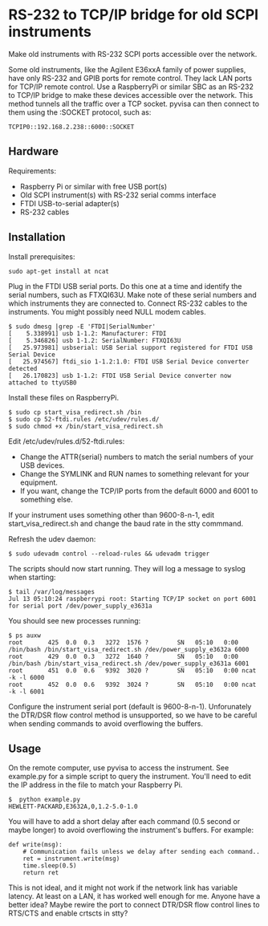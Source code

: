 # RS-232 to TCP/IP bridge for old SCPI instruments

Make old instruments with RS-232 SCPI ports accessible over the network.      

Some old instruments, like the Agilent E36xxA family of power supplies, have only RS-232 and GPIB ports for remote control. 
They lack LAN ports for TCP/IP remote control. Use a RaspberryPi or similar SBC as an RS-232 to TCP/IP bridge to make these 
devices accessible over the network.  This method tunnels all the traffic over a TCP socket. pyvisa can then connect to them using 
the :SOCKET protocol, such as:
                                                                                
```                                                                             
TCPIP0::192.168.2.238::6000::SOCKET                                             
```                                                                             
                                                                                
## Hardware                                                                     
                                                                                
Requirements:                                                                   
                                                                                
- Raspberry Pi or similar with free USB port(s)                                 
- Old SCPI instrument(s) with RS-232 serial comms interface               
- FTDI USB-to-serial adapter(s)                                              
- RS-232 cables                                                  
                                                                                
## Installation                                                                 

Install prerequisites:

```
sudo apt-get install at ncat
```
 
Plug in the FTDI USB serial ports. Do this one at a time and identify the serial numbers, such as FTXQI63U. 
Make note of these serial numbers and which instruments they are connected to. Connect RS-232 cables to the instruments. 
You might possibly need NULL modem cables.

```
$ sudo dmesg |grep -E 'FTDI|SerialNumber'
[    5.338991] usb 1-1.2: Manufacturer: FTDI
[    5.346826] usb 1-1.2: SerialNumber: FTXQI63U
[   25.973981] usbserial: USB Serial support registered for FTDI USB Serial Device
[   25.974567] ftdi_sio 1-1.2:1.0: FTDI USB Serial Device converter detected
[   26.170823] usb 1-1.2: FTDI USB Serial Device converter now attached to ttyUSB0
```

Install these files on RaspberryPi.                                                    
                                                                                
```                                                                             
$ sudo cp start_visa_redirect.sh /bin  
$ sudo cp 52-ftdi.rules /etc/udev/rules.d/   
$ sudo chmod +x /bin/start_visa_redirect.sh                                                                                                                                                                                                                                                 
```    

Edit /etc/udev/rules.d/52-ftdi.rules:
- Change the ATTR{serial} numbers to match the serial numbers of your USB devices. 
- Change the SYMLINK and RUN names to something relevant for your equipment. 
- If you want, change the TCP/IP ports from the default 6000 and 6001 to something else.

If your instrument uses something other than 9600-8-n-1, edit start_visa_redirect.sh and change the baud rate in the stty commmand.

Refresh the udev daemon:

```
$ sudo udevadm control --reload-rules && udevadm trigger
```

The scripts should now start running.  They will log a message to syslog when starting:

```
$ tail /var/log/messages
Jul 13 05:10:24 raspberrypi root: Starting TCP/IP socket on port 6001 for serial port /dev/power_supply_e3631a
```

You should see new processes running:

```
$ ps auxw
root       425  0.0  0.3   3272  1576 ?        SN   05:10   0:00 /bin/bash /bin/start_visa_redirect.sh /dev/power_supply_e3632a 6000
root       429  0.0  0.3   3272  1640 ?        SN   05:10   0:00 /bin/bash /bin/start_visa_redirect.sh /dev/power_supply_e3631a 6001
root       451  0.0  0.6   9392  3020 ?        SN   05:10   0:00 ncat -k -l 6000
root       452  0.0  0.6   9392  3024 ?        SN   05:10   0:00 ncat -k -l 6001
```

Configure the instrument serial port (default is 9600-8-n-1).  Unforunately the DTR/DSR flow control method is unsupported, so we have to be careful when 
sending commands to avoid overflowing the buffers.

## Usage

On the remote computer, use pyvisa to access the instrument.  See example.py for a simple script to query the instrument.  You'll need to edit the IP address in the file to match your Raspberry Pi.

```
$  python example.py
HEWLETT-PACKARD,E3632A,0,1.2-5.0-1.0
```
      
You will have to add a short delay after each command (0.5 second or maybe longer) to avoid overflowing the instrument's buffers. For example:

```
def write(msg):                                                       
    # Communication fails unless we delay after sending each command..      
    ret = instrument.write(msg)                                                
    time.sleep(0.5)                                                         
    return ret    
```

This is not ideal, and it might not work if the network link has variable latency. At least on a LAN, it has worked well enough for me.
Anyone have a better idea?  Maybe rewire the port to connect DTR/DSR flow control lines to RTS/CTS and enable crtscts in stty?

